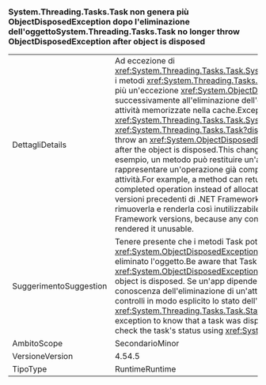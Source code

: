 ### <a name="systemthreadingtaskstask-no-longer-throw-objectdisposedexception-after-object-is-disposed"></a><span data-ttu-id="2cbaf-101">System.Threading.Tasks.Task non genera più ObjectDisposedException dopo l'eliminazione dell'oggetto</span><span class="sxs-lookup"><span data-stu-id="2cbaf-101">System.Threading.Tasks.Task no longer throw ObjectDisposedException after object is disposed</span></span>

|   |   |
|---|---|
|<span data-ttu-id="2cbaf-102">Dettagli</span><span class="sxs-lookup"><span data-stu-id="2cbaf-102">Details</span></span>|<span data-ttu-id="2cbaf-103">Ad eccezione di <xref:System.Threading.Tasks.Task.System%23IAsyncResult%23AsyncWaitHandle>, i metodi <xref:System.Threading.Tasks.Task?displayProperty=name> non generano più un'eccezione <xref:System.ObjectDisposedException?displayProperty=name> successivamente all'eliminazione dell'oggetto. Questa modifica supporta l'uso di attività memorizzate nella cache.</span><span class="sxs-lookup"><span data-stu-id="2cbaf-103">Except for <xref:System.Threading.Tasks.Task.System%23IAsyncResult%23AsyncWaitHandle>, <xref:System.Threading.Tasks.Task?displayProperty=name> methods no longer throw an <xref:System.ObjectDisposedException?displayProperty=name> exception after the object is disposed.This change supports the use of cached tasks.</span></span> <span data-ttu-id="2cbaf-104">Ad esempio, un metodo può restituire un'attività memorizzata nella cache per rappresentare un'operazione già completata anziché allocare una nuova attività.</span><span class="sxs-lookup"><span data-stu-id="2cbaf-104">For example, a method can return a cached task to represent an already completed operation instead of allocating a new task.</span></span> <span data-ttu-id="2cbaf-105">Ciò non è possibile nelle versioni precedenti di .NET Framework, perché qualsiasi utente dell'attività può rimuoverla e renderla così inutilizzabile.</span><span class="sxs-lookup"><span data-stu-id="2cbaf-105">This was impossible in previous .NET Framework versions, because any consumer of the task could dispose of it, which rendered it unusable.</span></span>|
|<span data-ttu-id="2cbaf-106">Suggerimento</span><span class="sxs-lookup"><span data-stu-id="2cbaf-106">Suggestion</span></span>|<span data-ttu-id="2cbaf-107">Tenere presente che i metodi Task potrebbero non generare più eccezioni <xref:System.ObjectDisposedException?displayProperty=name> nei casi in cui viene eliminato l'oggetto.</span><span class="sxs-lookup"><span data-stu-id="2cbaf-107">Be aware that Task methods may no longer throw <xref:System.ObjectDisposedException?displayProperty=name> in cases when the object is disposed.</span></span> <span data-ttu-id="2cbaf-108">Se un'app dipende da questa eccezione per venire a conoscenza dell'eliminazione di un'attività, è necessario aggiornarla in modo che controlli in modo esplicito lo stato dell'attività tramite <xref:System.Threading.Tasks.Task.Status>.</span><span class="sxs-lookup"><span data-stu-id="2cbaf-108">If an app was depending on this exception to know that a task was disposed, it should be updated to explicitly check the task's status using <xref:System.Threading.Tasks.Task.Status>.</span></span>|
|<span data-ttu-id="2cbaf-109">Ambito</span><span class="sxs-lookup"><span data-stu-id="2cbaf-109">Scope</span></span>|<span data-ttu-id="2cbaf-110">Secondario</span><span class="sxs-lookup"><span data-stu-id="2cbaf-110">Minor</span></span>|
|<span data-ttu-id="2cbaf-111">Versione</span><span class="sxs-lookup"><span data-stu-id="2cbaf-111">Version</span></span>|<span data-ttu-id="2cbaf-112">4.5</span><span class="sxs-lookup"><span data-stu-id="2cbaf-112">4.5</span></span>|
|<span data-ttu-id="2cbaf-113">Tipo</span><span class="sxs-lookup"><span data-stu-id="2cbaf-113">Type</span></span>|<span data-ttu-id="2cbaf-114">Runtime</span><span class="sxs-lookup"><span data-stu-id="2cbaf-114">Runtime</span></span>|

